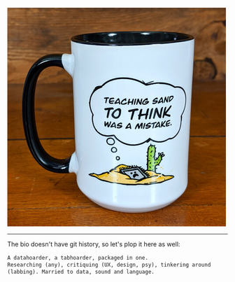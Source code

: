 [![Teaching sand to think was a mistake. Mug.](pl/profile/mug-TeachingSand.jpg)](https://store.level1techs.com/products/mug-teaching-sand)

***

The bio doesn't have git history, so let's plop it here as well:
```
A datahoarder, a tabhoarder, packaged in one.
Researching (any), critiquing (UX, design, psy), tinkering around (labbing). Married to data, sound and language.
```
